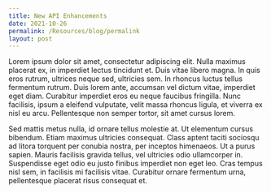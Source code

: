 ```yaml
---
title: New API Enhancements
date: 2021-10-26
permalink: /Resources/blog/permalink
layout: post
---
```


Lorem ipsum dolor sit amet, consectetur adipiscing elit. Nulla maximus placerat ex, in imperdiet lectus tincidunt et. Duis vitae libero magna. In quis eros rutrum, ultrices neque sed, ultricies sem. In rhoncus luctus tellus fermentum rutrum. Duis lorem ante, accumsan vel dictum vitae, imperdiet eget diam. Curabitur imperdiet eros eu neque faucibus fringilla. Nunc facilisis, ipsum a eleifend vulputate, velit massa rhoncus ligula, et viverra ex nisl eu arcu. Pellentesque non semper tortor, sit amet cursus lorem.

Sed mattis metus nulla, id ornare tellus molestie at. Ut elementum cursus bibendum. Etiam maximus ultricies consequat. Class aptent taciti sociosqu ad litora torquent per conubia nostra, per inceptos himenaeos. Ut a purus sapien. Mauris facilisis gravida tellus, vel ultricies odio ullamcorper in. Suspendisse eget odio eu justo finibus imperdiet non eget leo. Cras tempus nisl sem, in facilisis mi facilisis vitae. Curabitur ornare fermentum urna, pellentesque placerat risus consequat et.